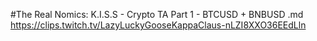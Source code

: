 #The Real Nomics: K.I.S.S - Crypto TA Part 1 - BTCUSD + BNBUSD.md
https://clips.twitch.tv/LazyLuckyGooseKappaClaus-nLZI8XXO36EEdLln